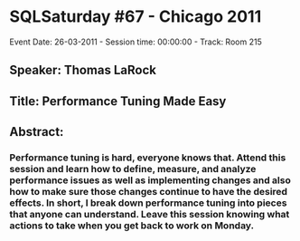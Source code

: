 # SQLSaturday #67 - Chicago 2011
Event Date: 26-03-2011 - Session time: 00:00:00 - Track: Room 215
## Speaker: Thomas LaRock
## Title: Performance Tuning Made Easy
## Abstract:
### Performance tuning is hard, everyone knows that. Attend this session and learn how to define, measure, and analyze performance issues as well as implementing changes and also how to make sure those changes continue to have the desired effects. In short, I break down performance tuning into pieces that anyone can understand. Leave this session knowing what actions to take when you get back to work on Monday.
